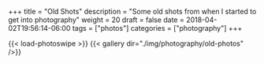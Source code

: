 +++
title = "Old Shots"
description = "Some old shots from when I started to get into photography"
weight = 20
draft = false
date = 2018-04-02T19:56:14-06:00
tags = ["photos"]
categories = ["photography"]
+++

{{< load-photoswipe >}}
{{< gallery dir="./img/photography/old-photos" />}}
